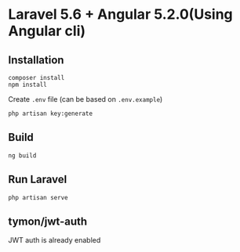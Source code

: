 # Laravel 5.6 + Angular 5.2.0(Using Angular cli)

## Installation

```
composer install
npm install
```

Create `.env` file (can be based on `.env.example`)
```
php artisan key:generate
```

## Build

```
ng build
```

## Run Laravel

```
php artisan serve
```

## tymon/jwt-auth

JWT auth is already enabled 